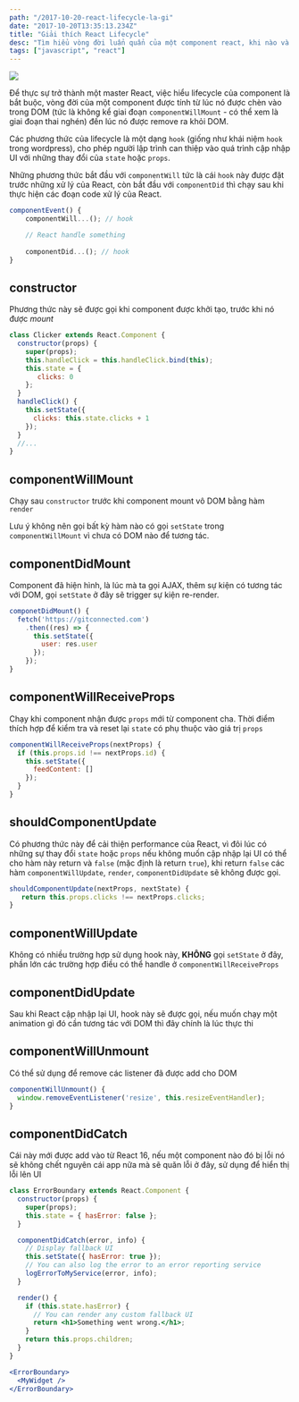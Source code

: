 ```yaml
---
path: "/2017-10-20-react-lifecycle-la-gi"
date: "2017-10-20T13:35:13.234Z"
title: "Giải thích React Lifecycle"
desc: "Tìm hiểu vòng đời luẩn quẩn của một component react, khi nào và sử dụng ra sao"
tags: ["javascript", "react"]
---
```


![](https://cdn-images-1.medium.com/max/1600/1*u8hTumGAPQMYZIvfgQMfPA.jpeg)

Để thực sự trở thành một master React, việc hiểu lifecycle của component là bắt buộc, vòng đời của một component được tính từ lúc nó được chèn vào trong DOM (tức là không kể giai đoạn `componentWillMount` - có thể xem là giai đoạn thai nghén) đến lúc nó được remove ra khỏi DOM.

Các phương thức của lifecycle là một dạng `hook` (giống như khái niệm `hook` trong wordpress), cho phép người lập trình can thiệp vào quá trình cập nhập UI với những thay đổi của `state` hoặc `props`.

Những phương thức bắt đầu với `componentWill` tức là cái `hook` này được đặt trước những xử lý của React, còn bắt đầu với `componentDid` thì chạy sau khi thực hiện các đoạn code xử lý của React.

```jsx
componentEvent() {
    componentWill...(); // hook

    // React handle something
    
    componentDid...(); // hook
}

```

## constructor

Phương thức này sẽ được gọi khi component được khởi tạo, trước khi nó được *mount*

```jsx
class Clicker extends React.Component {
  constructor(props) {
    super(props);
    this.handleClick = this.handleClick.bind(this);
    this.state = {
       clicks: 0
    };
  }
  handleClick() {
    this.setState({ 
      clicks: this.state.clicks + 1
    });
  }
  //...
}
```

## componentWillMount

Chạy sau `constructor` trước khi component mount vô DOM bằng hàm `render`

Lưu ý không nên gọi bất kỳ hàm nào có gọi `setState` trong `componentWillMount` vì chưa có DOM nào để tương tác.

## componentDidMount

Component đã hiện hình, là lúc mà ta gọi AJAX, thêm sự kiện có tương tác với DOM, gọi `setState` ở đây sẽ trigger sự kiện re-render.

```jsx
componetDidMount() {
  fetch('https://gitconnected.com')
    .then((res) => {
      this.setState({
        user: res.user
      });
    });
}
```

## componentWillReceiveProps

Chạy khi component nhận được `props` mới từ component cha. Thời điểm thích hợp để kiểm tra và reset lại `state` có phụ thuộc vào giá trị `props`

```jsx
componentWillReceiveProps(nextProps) {
  if (this.props.id !== nextProps.id) {
    this.setState({
      feedContent: []
    });
  }
}
```

## shouldComponentUpdate

Có phương thức này để cải thiện performance của React, vì đôi lúc có những sự thay đổi `state` hoặc `props` nếu không muốn cập nhập lại UI có thể cho hàm này return và `false` (mặc định là return `true`), khi return `false` các hàm `componentWillUpdate`, `render`, `componentDidUpdate` sẽ không được gọi.

```jsx
shouldComponentUpdate(nextProps, nextState) {
   return this.props.clicks !== nextProps.clicks;
}
```


## componentWillUpdate

Không có nhiều trường hợp sử dụng hook này, **KHÔNG** gọi `setState` ở đây, phần lớn các trường hợp điều có thể handle ở `componentWillReceiveProps`

## componentDidUpdate

Sau khi React cập nhập lại UI, hook này sẽ được gọi, nếu muốn chạy một animation gì đó cần tương tác với DOM thì đây chính là lúc thực thi

## componentWillUnmount

Có thể sử dụng để remove các listener đã được add cho DOM

```jsx
componentWillUnmount() {
  window.removeEventListener('resize', this.resizeEventHandler);
}
```

## componentDidCatch

Cái này mới được add vào từ React 16, nếu một component nào đó bị lỗi nó sẽ không chết nguyên cái app nữa mà sẽ quăn lỗi ở đây, sử dụng để hiển thị lỗi lên UI

```jsx
class ErrorBoundary extends React.Component {
  constructor(props) {
    super(props);
    this.state = { hasError: false };
  }

  componentDidCatch(error, info) {
    // Display fallback UI
    this.setState({ hasError: true });
    // You can also log the error to an error reporting service
    logErrorToMyService(error, info);
  }

  render() {
    if (this.state.hasError) {
      // You can render any custom fallback UI
      return <h1>Something went wrong.</h1>;
    }
    return this.props.children;
  }
}

<ErrorBoundary>
  <MyWidget />
</ErrorBoundary>
```